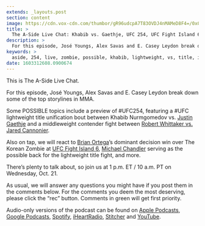 ```yaml
--- 
extends: _layouts.post 
section: content 
image: https://cdn.vox-cdn.com/thumbor/gR96udcpA7T83OVDJ4nMAMeD8F4=/0x0:1920x1005/fit-in/1200x630/cdn.vox-cdn.com/uploads/chorus_asset/file/8804113/026_Justin_Gaethje.jpg 
title: > 
  The A-Side Live Chat: Khabib vs. Gaethje, UFC 254, UFC Fight Island 6, more 
description: > 
  For this episode, José Youngs, Alex Savas and E. Casey Leydon break down some of the top storylines in MMA.Some POSSIBLE topics include a preview of #UFC254, featuring a #UFC lightweight title unification bout between Khabib Nurmgomedov vs. Justin Gaethje and a middleweight contender fight between Robert Whittaker vs. Jared Cannonier.Also on tap, we will react to Brian Ortega’s dominant decision win over The Korean Zombie at UFC Fight Island 6, Michael Chandler serving as the possible back for the lightweight title fight, and more.As usual, we will answer any questions you might have if you post them in the comments below.Audio-only versions of the podcast can be found on Apple Podcasts, Google Podcasts, Spotify, iHeartRadio, Stitcher and YouTube. 
keywords: > 
  aside, 254, live, zombie, possible, khabib, lightweight, vs, title, island, comments, podcasts, youtube, ufc, gaethje, fight, chat 
date: 1603312608.0900674 
--- 
```

<div><p id="PyXSf6">This is The A-Side Live Chat.</p>
<p id="wcfZVG">For this episode, Jos&#233; Youngs, Alex Savas and E. Casey Leydon break down some of the top storylines in MMA.</p>
<p id="ndde4r">Some POSSIBLE topics include a preview of #UFC254, featuring a #UFC lightweight title unification bout between Khabib Nurmgomedov vs. <a href="https://www.mmafighting.com/fighter/1526/justin-gaethje">Justin Gaethje</a> and a middleweight contender fight between <a href="https://www.mmafighting.com/fight/10485/robert-whittaker-vs-jared-cannonier">Robert Whittaker vs. Jared Cannonier</a>.</p>
<p id="rnAPzm">Also on tap, we will react to <a href="https://www.mmafighting.com/fighter/2838/brian-ortega">Brian Ortega</a>&#8217;s dominant decision win over The Korean Zombie at <a href="https://www.mmafighting.com/fight-card/1164/ufc-fight-island-6-ortega-vs-korean-zombie">UFC Fight Island 6</a>, <a href="https://www.mmafighting.com/fighter/455/michael-chandler">Michael Chandler</a> serving as the possible back for the lightweight title fight, and more.</p>
<p id="UFCM8C">There&#8217;s plenty to talk about, so join us at 1 p.m. ET / 10 a.m. PT on Wednesday, Oct. 21.</p>
<p id="sVKt0q">As usual, we will answer any questions you might have if you post them in the comments below. For the comments you deem the most deserving, please click the &#8220;rec&#8221; button. Comments in green will get first priority.</p>
<p id="aRclJF">Audio-only versions of the podcast can be found on <a href="https://go.redirectingat.com/?id=66960X1516590&amp;xs=1&amp;url=https://itunes.apple.com/podcast/id320642139&amp;referrer=sbnation.com&amp;xcust=___sb__e_21134767__t_w__d_D" rel="sponsored nofollow noopener" target="_blank">Apple Podcasts</a>, <a href="https://podcasts.google.com/?feed=aHR0cDovL2ZlZWRzLmZlZWRidXJuZXIuY29tL1RoZU1tYUhvdXJXaXRoQXJpZWxIZWx3YW5p">Google Podcasts</a>, <a href="https://open.spotify.com/show/27Z2RR39rjGrRcV1DiQ40J?si=5ZS0Lje7QbWITUd60cOb8g">Spotify</a>, <a href="https://www.iheart.com/podcast/269-the-mma-beat-29878823/?cmp=web_share">iHeartRadio</a>, <a href="https://www.stitcher.com/podcast/mma-fighting">Stitcher</a> and <a href="https://www.youtube.com/playlist?list=PLwsbBqbw4Lpq-zrKAoQDxbxdKedXUMmF7">YouTube</a>.</p>
<p id="rHvAzA"></p>
  
</div>